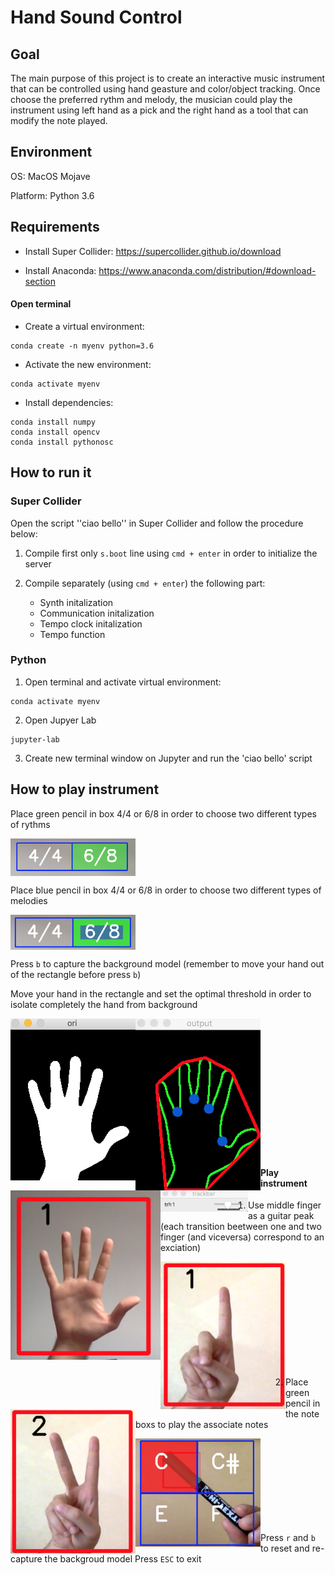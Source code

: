 # Hand Sound Control

## Goal
The main purpose of this project is to create an interactive music instrument that can be controlled using hand geasture and color/object tracking.
Once choose the preferred rythm and melody, the musician could play the instrument using left hand as a pick and the right hand as a tool that can modify the note played.

## Environment

OS: MacOS Mojave

Platform: Python 3.6

## Requirements

* Install Super Collider: https://supercollider.github.io/download

* Install Anaconda: https://www.anaconda.com/distribution/#download-section

#### Open terminal

* Create a virtual environment: 

```
conda create -n myenv python=3.6
```

- Activate the new environment: 

```
conda activate myenv
```

- Install dependencies:

```
conda install numpy
conda install opencv
conda install pythonosc
```

## How to run it

### Super Collider

Open the script  ''ciao bello'' in Super Collider and follow the procedure below:

1. Compile first only `s.boot` line using `cmd + enter` in order to initialize the server
2. Compile separately (using `cmd + enter`) the following part:

   - Synth initalization
    - Communication initalization
     - Tempo clock initalization
      - Tempo function
      
### Python

1. Open terminal and activate virtual environment:

```
conda activate myenv
```

2. Open Jupyer Lab

```
jupyter-lab
```

3. Create new terminal window on Jupyter and run the 'ciao bello' script


## How to play instrument 

Place green pencil in box 4/4 or 6/8 in order to choose two different types of rythms

<img src="https://github.com/murda94/first-test/blob/master/images/Schermata%202019-07-25%20alle%2016.21.35.png" align="center" width="200">


Place blue pencil in box 4/4 or 6/8 in order to choose two different types of melodies

<img src="https://github.com/murda94/first-test/blob/master/images/Schermata%202019-07-25%20alle%2016.21.44.png" align="center" width="200">


Press `b` to capture the background model (remember to move your hand out of the rectangle before press `b`)

Move your hand in the rectangle and set the optimal threshold in order to isolate completely the hand from background

<img src="https://github.com/murda94/first-test/blob/master/images/Schermata%202019-07-25%20alle%2016.04.17.png" align="left" width="200">

<img src="https://github.com/murda94/first-test/blob/master/images/Schermata%202019-07-25%20alle%2016.04.32.png" align="left" width="200">

<img src="https://github.com/murda94/first-test/blob/master/images/Schermata%202019-07-25%20alle%2016.04.58.png" align="left" width="240">

<br /><br /><br /><br />
<img src="https://github.com/murda94/first-test/blob/master/images/Schermata%202019-07-25%20alle%2016.04.43.png" align="left" width="140"><br /><br />

<br /><br /><br /><br /><br /><br/>

#### Play instrument

1. Use middle finger as a guitar peak (each transition beetween one and two finger (and viceversa) correspond to an exciation)

<img src="https://github.com/murda94/first-test/blob/master/images/Schermata%202019-07-26%20alle%2010.34.30.png" align="left" width="200">
<img src="https://github.com/murda94/first-test/blob/master/images/Schermata%202019-07-26%20alle%2010.34.58.png" align="left" width="200">

<br /><br /><br /><br/><br /><br /><br /><br/><br /><br />

2. Place green pencil in the note boxs to play the associate notes

<img src="https://github.com/murda94/first-test/blob/master/images/Schermata%202019-07-26%20alle%2010.33.52.png" align="left" width="200">

<br /><br /><br /><br/><br /><br /><br /><br/>

Press `r` and `b` to reset and re-capture the backgroud model
Press `ESC` to exit









      
      
      
      
 
















